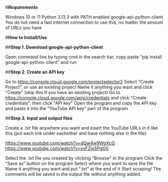 #***Requirements***

Windows 10 or 11
Python 3.13.3 with PATH enabled
google-api-python-client
You do not need a fast internet connection to use this, no matter the amount of URLs you have

#**How to Install/Use**

##**Step 1. Download google-api-python-client**

Open command line by typing cmd in the search bar, copy paste "pip install google-api-python-client" and run

##**Step 2. Create an API key**

Go to https://console.cloud.google.com/projectselector2
Select "Create Project", or use an existing project
Name it anything you want and click "Create" (skip this if you have an existing project)
Go to https://console.cloud.google.com/apis/credentials and click "Create credentials", then click "API key"
Open the program and copy the API key and paste it into the "YouTube API key" part of the program

##**Step 3. Input and output files**

Create a .txt file anywhere you want and insert the YouTube URLs in it like this (put each link under eachother and have nothing else in the file):

https://www.youtube.com/watch?v=dQw4w9WgXcQ
https://www.youtube.com/watch?v=xvFZjo5PgG0

Select the .txt file you created by clicking "Browse" in the program
Click the "Save as" button on the program
Select where you want to save the file
Name it anything you want and put ".txt" at the end of it
Start scraping! The comments will be saved in the output file without anything added.






